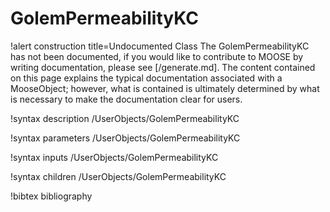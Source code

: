 <!-- MOOSE Documentation Stub: Remove this when content is added. -->

# GolemPermeabilityKC

!alert construction title=Undocumented Class
The GolemPermeabilityKC has not been documented, if you would like to contribute to MOOSE by
writing documentation, please see [/generate.md]. The content contained on this page explains
the typical documentation associated with a MooseObject; however, what is contained is ultimately
determined by what is necessary to make the documentation clear for users.

!syntax description /UserObjects/GolemPermeabilityKC

!syntax parameters /UserObjects/GolemPermeabilityKC

!syntax inputs /UserObjects/GolemPermeabilityKC

!syntax children /UserObjects/GolemPermeabilityKC

!bibtex bibliography

